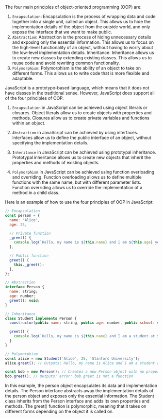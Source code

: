 
The four main principles of object-oriented programming (OOP) are:

1. ``Encapsulation``: Encapsulation is the process of wrapping data and code together into a single unit, called an object. This allows us to hide the implementation details of the object from the outside world, and only expose the interface that we want to make public.
2. ``Abstraction``: Abstraction is the process of hiding unnecessary details and exposing only the essential information. This allows us to focus on the high-level functionality of an object, without having to worry about the low-level implementation details.
Inheritance: Inheritance allows us to create new classes by extending existing classes. This allows us to reuse code and avoid rewriting common functionality.
3. ``Polymorphism``: Polymorphism is the ability of an object to take on different forms. This allows us to write code that is more flexible and adaptable.

JavaScript is a prototype-based language, which means that it does not have classes in the traditional sense. However, JavaScript does support all of the four principles of OOP.

1. ``Encapsulation`` in JavaScript can be achieved using object literals or closures. Object literals allow us to create objects with properties and methods. Closures allow us to create private variables and functions within an object.

2. ``Abstraction`` in JavaScript can be achieved by using interfaces. Interfaces allow us to define the public interface of an object, without specifying the implementation details.

3. ``Inheritance`` in JavaScript can be achieved using prototypal inheritance. Prototypal inheritance allows us to create new objects that inherit the properties and methods of existing objects.

4. ``Polymorphism`` in JavaScript can be achieved using function overloading and overriding. Function overloading allows us to define multiple functions with the same name, but with different parameter lists. Function overriding allows us to override the implementation of a method in a child class.

Here is an example of how to use the four principles of OOP in JavaScript:

```js
// Encapsulation
const person = {
  name: 'Alice',
  age: 25,

  // Private function
  _greet() {
    console.log(`Hello, my name is ${this.name} and I am ${this.age} years old.`);
  },

  // Public function
  greet() {
    this._greet();
  },
};
``` 
```js 
// Abstraction
interface Person {
  name: string;
  age: number;
  greet(): void;
}
```
```js 
// Inheritance
class Student implements Person {
  constructor(public name: string, public age: number, public school: string) {}

  greet() {
    console.log(`Hello, my name is ${this.name} and I am a student at ${this.school}.`);
  }
}
```

```js
// Polymorphism
const alice = new Student('Alice', 25, 'Stanford University');
alice.greet(); // Outputs: Hello, my name is Alice and I am a student at Stanford University.

const bob = new Person(); // Creates a new Person object with no properties or methods
bob.greet(); // Outputs: error: bob.greet is not a function
```

In this example, the person object encapsulates its data and implementation details. The Person interface abstracts away the implementation details of the person object and exposes only the essential information. The Student class inherits from the Person interface and adds its own properties and methods. The greet() function is polymorphic, meaning that it takes on different forms depending on the object it is called on.

